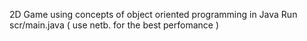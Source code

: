 2D Game using concepts of object oriented programming in Java 
Run scr/main.java ( use netb. for the best perfomance )
